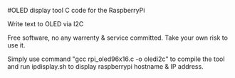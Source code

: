 #OLED display tool C code for the RaspberryPi
 
Write text to OLED via I2C

Free software, no any warrenty & service committed. Take your own risk to use it.

Simply use command "gcc rpi_oled96x16.c -o oledi2c" to compile the tool and run ipdisplay.sh to display raspberrypi hostname & IP address.
